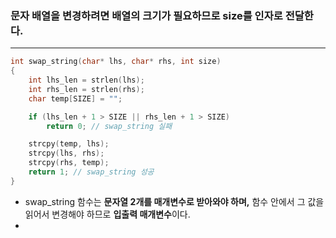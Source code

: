 ###  문자 배열을 변경하려면 배열의 크기가 필요하므로 size를 인자로 전달한다.
_____
```c
int swap_string(char* lhs, char* rhs, int size)
{
	int lhs_len = strlen(lhs);
	int rhs_len = strlen(rhs);
	char temp[SIZE] = "";

	if (lhs_len + 1 > SIZE || rhs_len + 1 > SIZE)
		return 0; // swap_string 실패

	strcpy(temp, lhs);
	strcpy(lhs, rhs);
	strcpy(rhs, temp);
	return 1; // swap_string 성공
}
```
- swap_string 함수는 **문자열 2개를 매개변수로 받아와야 하며,** 함수 안에서 그 값을 읽어서 변경해야 하므로 **입출력 매개변수**이다.
-  